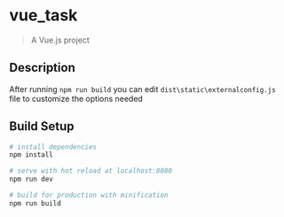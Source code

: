 # vue_task

> A Vue.js project

## Description

After running `npm run build` you can edit `dist\static\externalconfig.js` file to customize the options needed

## Build Setup

``` bash
# install dependencies
npm install

# serve with hot reload at localhost:8080
npm run dev

# build for production with minification
npm run build

```
